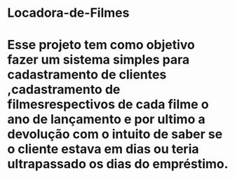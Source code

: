 # Locadora-de-Filmes


#  Esse projeto tem como objetivo fazer um sistema simples  para cadastramento de clientes ,cadastramento de filmesrespectivos  de cada filme o ano de lançamento e por ultimo a devolução com o intuito de saber se o cliente estava em dias ou teria ultrapassado os dias do empréstimo. 
